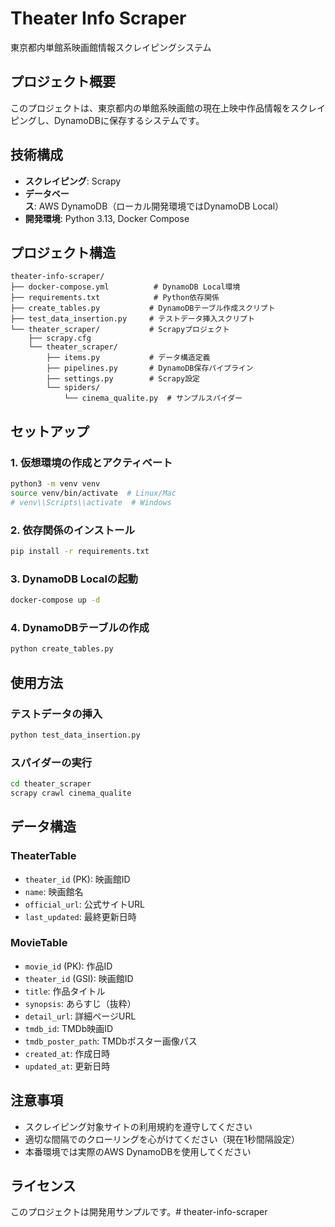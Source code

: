 # Theater Info Scraper

東京都内単館系映画館情報スクレイピングシステム

## プロジェクト概要

このプロジェクトは、東京都内の単館系映画館の現在上映中作品情報をスクレイピングし、DynamoDBに保存するシステムです。

## 技術構成

- **スクレイピング**: Scrapy
- **データベース**: AWS DynamoDB（ローカル開発環境ではDynamoDB Local）
- **開発環境**: Python 3.13, Docker Compose

## プロジェクト構造

```
theater-info-scraper/
├── docker-compose.yml          # DynamoDB Local環境
├── requirements.txt            # Python依存関係
├── create_tables.py           # DynamoDBテーブル作成スクリプト
├── test_data_insertion.py     # テストデータ挿入スクリプト
└── theater_scraper/           # Scrapyプロジェクト
    ├── scrapy.cfg
    └── theater_scraper/
        ├── items.py           # データ構造定義
        ├── pipelines.py       # DynamoDB保存パイプライン
        ├── settings.py        # Scrapy設定
        └── spiders/
            └── cinema_qualite.py  # サンプルスパイダー
```

## セットアップ

### 1. 仮想環境の作成とアクティベート

```bash
python3 -m venv venv
source venv/bin/activate  # Linux/Mac
# venv\\Scripts\\activate  # Windows
```

### 2. 依存関係のインストール

```bash
pip install -r requirements.txt
```

### 3. DynamoDB Localの起動

```bash
docker-compose up -d
```

### 4. DynamoDBテーブルの作成

```bash
python create_tables.py
```

## 使用方法

### テストデータの挿入

```bash
python test_data_insertion.py
```

### スパイダーの実行

```bash
cd theater_scraper
scrapy crawl cinema_qualite
```

## データ構造

### TheaterTable
- `theater_id` (PK): 映画館ID
- `name`: 映画館名
- `official_url`: 公式サイトURL
- `last_updated`: 最終更新日時

### MovieTable
- `movie_id` (PK): 作品ID
- `theater_id` (GSI): 映画館ID
- `title`: 作品タイトル
- `synopsis`: あらすじ（抜粋）
- `detail_url`: 詳細ページURL
- `tmdb_id`: TMDb映画ID
- `tmdb_poster_path`: TMDbポスター画像パス
- `created_at`: 作成日時
- `updated_at`: 更新日時

## 注意事項

- スクレイピング対象サイトの利用規約を遵守してください
- 適切な間隔でのクローリングを心がけてください（現在1秒間隔設定）
- 本番環境では実際のAWS DynamoDBを使用してください

## ライセンス

このプロジェクトは開発用サンプルです。# theater-info-scraper

